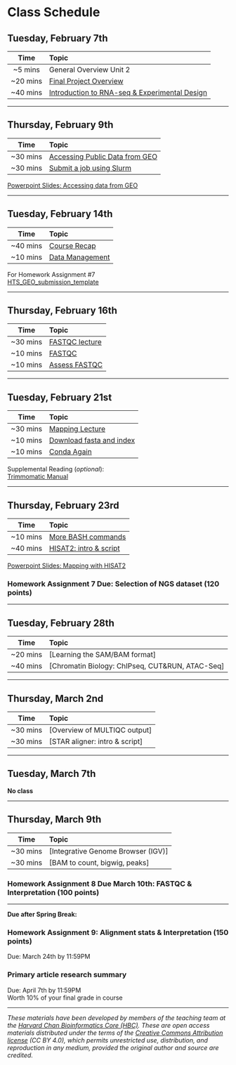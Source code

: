 # Class Schedule

## Tuesday, February 7th 

| Time |  Topic  |  
|:-----------:|:----------| 
| ~5 mins| General Overview Unit 2| 
| ~20 mins| [Final Project Overview](../lectures/GuidelinesforFinalProject.pdf) | 
| ~40 mins | [Introduction to RNA-seq & Experimental Design](../lectures/Lecture4-MMG232.pdf) |


***

## Thursday, February 9th 

| Time |  Topic  |  
|:-----------:|:----------| 
| ~30 mins| [Accessing Public Data from GEO](../lessons/02_accessing_public_experimental_data.md)| 
| ~30 mins| [Submit a job using Slurm](../lessons/02_job_submission_slurm.md)| 

[Powerpoint Slides: Accessing data from GEO](../lectures/Lecture5-MMG232.pdf)

***

## Tuesday, February 14th 

| Time |  Topic  |  
|:-----------:|:----------| 
| ~40 mins| [Course Recap](../lectures/Lecture6-MMG232.pdf) | 
| ~10 mins| [Data Management](../lessons/03_data_organization.md) | 

For Homework Assignment #7   
[HTS_GEO_submission_template](../materials/HTS_GEO_submission_template.xlsx)

***
## Thursday, February 16th 

| Time |  Topic  |  
|:-----------:|:---------------| 
| ~30 mins| [FASTQC lecture](../lectures/Lecture7-MMG232.pdf) |
| ~10 mins| [FASTQC](../lessons/04_running_fastqc.md) |
| ~10 mins| [Assess FASTQC](../lessons/04_assessing_fastqc_output.md) |

***

## Tuesday, February 21st 

| Time |  Topic  |  
|:-----------:|:----------| 
| ~30 mins| [Mapping Lecture](../lectures/Lecture8-MMG232.pdf) |
| ~10 mins| [Download fasta and index](../lessons/05_Download_fasta_and_index.md)
| ~10 mins| [Conda Again](../lessons/05_InstallConda_multiqc.md) |

Supplemental Reading (*optional*):   
[Trimmomatic Manual](../materials/TrimmomaticManual_V0.32.pdf) 

***

## Thursday, February 23rd 

| Time |  Topic  |  
|:-----------:|:----------| 
| ~10 mins| [More BASH commands](../lessons/05_commands.md) |
| ~40 mins| [HISAT2: intro & script](../lessons/05_Mapping_with_HISAT2.md) | 

[Powerpoint Slides: Mapping with HISAT2](../lectures/Lecture9-MMG232.pdf)

### Homework Assignment 7 Due: Selection of NGS dataset (120 points)
***

## Tuesday, February 28th  

| Time |  Topic  |  
|:-----------:|:----------| 
| ~20 mins| [Learning the SAM/BAM format] |
| ~40 mins| [Chromatin Biology: ChIPseq, CUT&RUN, ATAC-Seq] |

***

## Thursday, March 2nd 

| Time |  Topic  |  
|:-----------:|:----------| 
| ~30 mins| [Overview of MULTIQC output] | 
| ~30 mins| [STAR aligner: intro & script] |

*** 
## Tuesday, March 7th  
**No class**

***

## Thursday, March 9th  
| Time |  Topic  |  
|:-----------:|:----------| 
| ~30 mins| [Integrative Genome Browser (IGV)] | 
| ~30 mins| [BAM to count, bigwig, peaks] | 

### Homework Assignment 8 Due March 10th: FASTQC & Interpretation (100 points)

*** 
**Due after Spring Break:**

### Homework Assignment 9: Alignment stats & Interpretation (150 points) 
Due: March 24th by 11:59PM 

### Primary article research summary  
Due: April 7th by 11:59PM    
Worth 10% of your final grade in course 

*** 


*These materials have been developed by members of the teaching team at the [Harvard Chan Bioinformatics Core (HBC)](http://bioinformatics.sph.harvard.edu/). These are open access materials distributed under the terms of the [Creative Commons Attribution license](https://creativecommons.org/licenses/by/4.0/) (CC BY 4.0), which permits unrestricted use, distribution, and reproduction in any medium, provided the original author and source are credited.*
